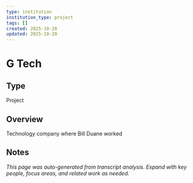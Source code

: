 ```yaml
---
type: institution
institution_type: project
tags: []
created: 2025-10-20
updated: 2025-10-20
---
```


# G Tech

## Type

Project

## Overview

Technology company where Bill Duane worked

## Notes

*This page was auto-generated from transcript analysis. Expand with key people, focus areas, and related work as needed.*
